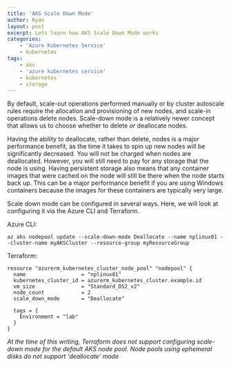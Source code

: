 ```yaml
---
title: 'AKS Scale Down Mode'
author: Ryan
layout: post
excerpt: Lets learn how AKS Scale Down Mode works
categories:
    - 'Azure Kubernetes Service'
    - kubernetes
tags:
    - aks
    - 'azure kubernetes service'
    - kubernetes
    - storage
---
```


By default, scale-out operations performed manually or by cluster autoscale rules require the allocation and provisioning of new nodes, and scale-in operations delete nodes. Scale-down mode is a relatively newer concept that allows us to choose whether to delete _or_ deallocate nodes.


Having the ability to deallocate, rather than delete, nodes is a major performance benefit, as the time it takes to spin up new nodes will be significantly decreased. You will not be charged when nodes are deallocated. However, you will still need to pay for any storage that the node is using. Having persistent storage also means that any container images that were cached on the node will still be there when the node starts back up. This can be a major performance benefit if you are using Windows containers because the images for these containers are typically very large.

Scale down mode can be configured in several ways. Here, we will look at configuring it via the Azure CLI and Terraform.

Azure CLI:

```shell
az aks nodepool update --scale-down-mode Deallocate --name nplinux01 --cluster-name myAKSCluster --resource-group myResourceGroup

```

Terraform:
```hcl
resource "azurerm_kubernetes_cluster_node_pool" "nodepool" {
  name                  = "nplinux01"
  kubernetes_cluster_id = azurerm_kubernetes_cluster.example.id
  vm_size               = "Standard_DS2_v2"
  node_count            = 2
  scale_down_mode       = "Deallocate"

  tags = {
    Environment = "lab"
  }
}
```

*At the time of this writing, Terraform does not support configuring scale-down mode for the default AKS node pool.*
*Node pools using ephemeral disks do not support 'deallocate' mode*